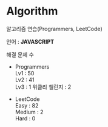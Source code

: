 # Algorithm

알고리즘 연습(Programmers, LeetCode)

언어 : **JAVASCRIPT**

해결 문제 수

- Programmers   
Lv1 : 50   
Lv2 : 41   
Lv3 : 1
위클리 챌린지 : 2

- LeetCode   
Easy : 82   
Medium : 2   
Hard : 0
